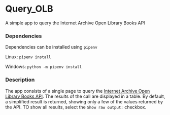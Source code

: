 # Query_OLB
A simple app to query the Internet Archive Open Library Books API


### Dependencies

Dependencies can be installed using `pipenv`

Linux:
`pipenv install`

Windows:
`python -m pipenv install`


### Description

The app consists of a single page to query the [Internet Archive Open Library Books API](https://openlibrary.org/dev/docs/api/books). The results of the call are displayed in a table. By default, a simplified result is returned, showing only a few of the values returned by the API. TO show all results, select the `Show raw output:` checkbox.